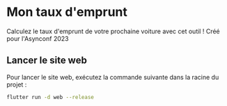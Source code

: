# Mon taux d'emprunt

Calculez le taux d'emprunt de votre prochaine voiture avec cet outil ! Créé pour l'Asynconf 2023

## Lancer le site web
Pour lancer le site web, exécutez la commande suivante dans la racine du projet :
```bash
flutter run -d web --release
```